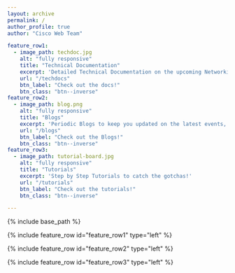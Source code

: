 ```yaml
---
layout: archive
permalink: /
author_profile: true
author: "Cisco Web Team"

feature_row1:
  - image_path: techdoc.jpg
    alt: "fully responsive"
    title: "Technical Documentation"
    excerpt: 'Detailed Technical Documentation on the upcoming Networking features and Capabilities of IOS-XR'
    url: "/techdocs"
    btn_label: "Check out the docs!"
    btn_class: "btn--inverse"
feature_row2:
  - image_path: blog.png
    alt: "fully responsive"
    title: "Blogs"
    excerpt: 'Periodic Blogs to keep you updated on the latest events, updates and architectural changes to the Cloud-scale Networking stack of IOS-XR'
    url: "/blogs"
    btn_label: "Check out the Blogs!"
    btn_class: "btn--inverse"
feature_row3:
  - image_path: tutorial-board.jpg
    alt: "fully responsive"
    title: "Tutorials"
    excerpt: 'Step by Step Tutorials to catch the gotchas!'
    url: "/tutorials"
    btn_label: "Check out the tutorials!"
    btn_class: "btn--inverse"

---
```


{% include base_path %}


{% include feature_row id="feature_row1" type="left" %}

{% include feature_row id="feature_row2" type="left" %}

{% include feature_row id="feature_row3" type="left" %}
